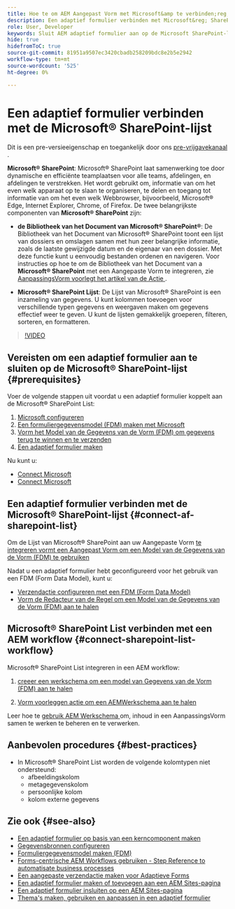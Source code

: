 ```yaml
---
title: Hoe te om AEM Aangepast Vorm met Microsoft&amp te verbinden;reg; Lijst van SharePoint?
description: Een adaptief formulier verbinden met Microsoft&reg; SharePoint-lijst. Leer hoe u de Microsoft&reg; SharePoint-lijst configureert en een Form Data Model (FDM) maakt met behulp van de configuratie. Bovendien leert u hoe te om FDM met uw Aangepast Vorm te integreren.
role: User, Developer
keywords: Sluit AEM adaptief formulier aan op de Microsoft SharePoint-lijst, sluit adaptief formulier aan op de Microsoft SharePoint-lijst, integreer AEM adaptief formulier met de SharePoint SharePoint-lijst, integreer Adaptief formulier met de-lijst, verzend gegevens van een adaptief formulier naar de-lijst, verzend AEM workflow naar de-lijst.
hide: true
hidefromToC: true
source-git-commit: 81951a9507ec3420cbadb258209bdc8e2b5e2942
workflow-type: tm+mt
source-wordcount: '525'
ht-degree: 0%

---
```



# Een adaptief formulier verbinden met de Microsoft® SharePoint-lijst

<span class="preview"> Dit is een pre-versieeigenschap en toegankelijk door ons [ pre-vrijgavekanaal ](https://experienceleague.adobe.com/docs/experience-manager-cloud-service/content/release-notes/prerelease.html#new-features). </span>

**Microsoft® SharePoint**: Microsoft® SharePoint laat samenwerking toe door dynamische en efficiënte teamplaatsen voor alle teams, afdelingen, en afdelingen te verstrekken. Het wordt gebruikt om, informatie van om het even welk apparaat op te slaan te organiseren, te delen en toegang tot informatie van om het even welk Webbrowser, bijvoorbeeld, Microsoft® Edge, Internet Explorer, Chrome, of Firefox. De twee belangrijkste componenten van **Microsoft® SharePoint** zijn:

* **de Bibliotheek van het Document van Microsoft® SharePoint®**: De Bibliotheek van het Document van Microsoft® SharePoint toont een lijst van dossiers en omslagen samen met hun zeer belangrijke informatie, zoals de laatste gewijzigde datum en de eigenaar van een dossier. Met deze functie kunt u eenvoudig bestanden ordenen en navigeren.
Voor instructies op hoe te om de Bibliotheek van het Document van a **Microsoft® SharePoint** met een Aangepaste Vorm te integreren, zie [ AanpassingsVorm voorlegt het artikel van de Actie ](/help/forms/configuring-submit-actions.md#submit-to-sharepoint).

* **Microsoft® SharePoint Lijst**: De Lijst van Microsoft® SharePoint is een inzameling van gegevens. U kunt kolommen toevoegen voor verschillende typen gegevens en weergaven maken om gegevens effectief weer te geven. U kunt de lijsten gemakkelijk groeperen, filteren, sorteren, en formatteren.

>[!VIDEO](https://video.tv.adobe.com/v/3424820/connect-aem-adaptive-form-to-sharepointlist/?quality=12&learn=on)

## Vereisten om een adaptief formulier aan te sluiten op de Microsoft® SharePoint-lijst {#prerequisites}

Voer de volgende stappen uit voordat u een adaptief formulier koppelt aan de Microsoft® SharePoint List:

1. [Microsoft configureren](/help/forms/configure-data-sources.md#configure-microsoft-sharepoint-list)
1. [Een formuliergegevensmodel (FDM) maken met Microsoft](/help/forms/create-form-data-models.md)
1. [Vorm het Model van de Gegevens van de Vorm (FDM) om gegevens terug te winnen en te verzenden](/help/forms/work-with-form-data-model.md#configure-services)
1. [Een adaptief formulier maken](/help/forms/creating-adaptive-form-core-components.md)

Nu kunt u:

* [Connect Microsoft](#connect-an-adaptive-form-to-microsoft-sharepoint-list-connect-af-sharepoint-list)
* [Connect Microsoft](#connect-sharepoint-list-workflow)

## Een adaptief formulier verbinden met de Microsoft® SharePoint-lijst {#connect-af-sharepoint-list}

Om de Lijst van Microsoft® SharePoint aan uw Aangepaste Vorm [ te integreren vormt een Aangepast Vorm om een Model van de Gegevens van de Vorm (FDM) te gebruiken ](/help/forms/creating-adaptive-form-core-components.md#configure-a-schema-or-form-data-model-for-an-adaptive-formconfigure-schema-or-data-model-for-form)

Nadat u een adaptief formulier hebt geconfigureerd voor het gebruik van een FDM (Form Data Model), kunt u:

* [Verzendactie configureren met een FDM (Form Data Model)](/help/forms/configuring-submit-actions.md#submit-using-form-data-model)
* [Vorm de Redacteur van de Regel om een Model van de Gegevens van de Vorm (FDM) aan te halen](/help/forms/rule-editor.md#invoke-form-data-model-service-invoke)

## Microsoft® SharePoint List verbinden met een AEM workflow {#connect-sharepoint-list-workflow}

Microsoft® SharePoint List integreren in een AEM workflow:

1. [ creeer een werkschema om een model van Gegevens van de Vorm (FDM) aan te halen ](https://experienceleague.adobe.com/docs/experience-manager-65/developing/extending-aem/extending-workflows/workflows-models.html)

   <!--
    To create a workflow with the editor:
    1.  Go to your **AEM Forms Author** instance > **[!UICONTROL Tools]** > **[!UICONTROL Workflow]** > **[!UICONTROL Models]**.
    1.  Click **[!UICONTROL Create]** > **[!UICONTROL Create Model]**. The Add Workflow Model dialog appears. 
    1. Specify **[!UICONTROL Title]** and **[!UICONTROL Name (optional)]**.
    1. Click **[!UICONTROL Done]**. The new model is listed in the Workflow Models console.
    1. Select your new workflow, then use **[!UICONTROL Edit]** to open it for configuration.
    1. Add **[!UICONTROL Invoke Form Data Model Service]** step to your workflow.
    1. Confirm the changes with Sync (editor toolbar) to generate the runtime model.
    -->

1. [Vorm voorleggen actie om een AEMWerkschema aan te halen](/help/forms/configuring-submit-actions.md#invoke-an-aem-workflow)


Leer hoe te [ gebruik AEM Werkschema ](https://experienceleague.adobe.com/docs/experience-manager-learn/foundation/workflow/use-workflow.html) om, inhoud in een AanpassingsVorm samen te werken te beheren en te verwerken.

## Aanbevolen procedures {#best-practices}

<!-- * For storing data in a tabular format or implementing data permissions, it is advisable to use Microsoft&reg; SharePoint List rather than Microsoft&reg; SharePoint Document Library. -->
* In Microsoft® SharePoint List worden de volgende kolomtypen niet ondersteund:
   * afbeeldingskolom
   * metagegevenskolom
   * persoonlijke kolom
   * kolom externe gegevens

## Zie ook {#see-also}

* [Een adaptief formulier op basis van een kerncomponent maken](/help/forms/creating-adaptive-form-core-components.md)
* [Gegevensbronnen configureren](/help/forms/configuring-submit-actions.md)
* [Formuliergegevensmodel maken (FDM)](/help/forms/create-form-data-models.md)
* [Forms-centrische AEM Workflows gebruiken - Step Reference to automatisate business processes](/help/forms/aem-forms-workflow-step-reference.md)
* [Een aangepaste verzendactie maken voor Adaptieve Forms](/help/forms/custom-submit-action-form.md)
* [Een adaptief formulier maken of toevoegen aan een AEM Sites-pagina](/help/forms/create-or-add-an-adaptive-form-to-aem-sites-page.md)
* [Een adaptief formulier insluiten op een AEM Sites-pagina](/help/forms/embed-adaptive-form-aem-sites.md)
* [Thema&#39;s maken, gebruiken en aanpassen in een adaptief formulier](/help/forms/using-themes-in-core-components.md)







